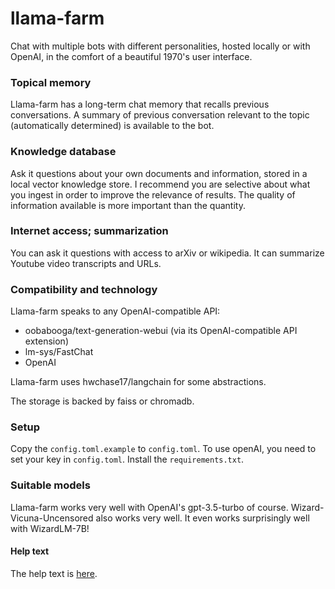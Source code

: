 # llama-farm
Chat with multiple bots with different personalities, hosted locally or with OpenAI, in the comfort of a beautiful 1970's user interface.

### Topical memory
Llama-farm has a long-term chat memory that recalls previous conversations. A summary of previous conversation relevant to the topic (automatically determined) is available to the bot.

### Knowledge database
Ask it questions about your own documents and information, stored in a local vector knowledge store.
I recommend you are selective about what you ingest in order to improve the relevance of results. The quality of information available is more important than the quantity.

### Internet access; summarization
You can ask it questions with access to arXiv or wikipedia.
It can summarize Youtube video transcripts and URLs.

### Compatibility and technology
Llama-farm speaks to any OpenAI-compatible API:
- oobabooga/text-generation-webui (via its OpenAI-compatible API extension)
- lm-sys/FastChat
- OpenAI

Llama-farm uses hwchase17/langchain for some abstractions.

The storage is backed by faiss or chromadb.

### Setup
Copy the `config.toml.example` to `config.toml`.
To use openAI, you need to set your key in `config.toml`.
Install the `requirements.txt`.

### Suitable models
Llama-farm works very well with OpenAI's gpt-3.5-turbo of course.
Wizard-Vicuna-Uncensored also works very well. It even works surprisingly well with WizardLM-7B!

#### Help text

The help text is [here](llama_farm/help.md).
